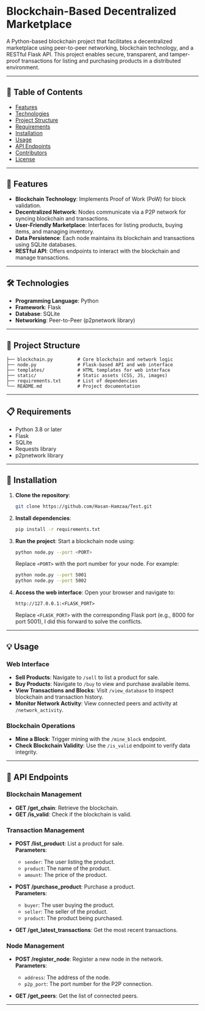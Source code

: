 
# Blockchain-Based Decentralized Marketplace

A Python-based blockchain project that facilitates a decentralized marketplace using peer-to-peer networking, blockchain technology, and a RESTful Flask API. This project enables secure, transparent, and tamper-proof transactions for listing and purchasing products in a distributed environment.

---

## 📝 Table of Contents

- [Features](#features)
- [Technologies](#technologies)
- [Project Structure](#project-structure)
- [Requirements](#requirements)
- [Installation](#installation)
- [Usage](#usage)
- [API Endpoints](#api-endpoints)
- [Contributors](#contributors)
- [License](#license)

---

## 🌟 Features

- **Blockchain Technology**: Implements Proof of Work (PoW) for block validation.
- **Decentralized Network**: Nodes communicate via a P2P network for syncing blockchain and transactions.
- **User-Friendly Marketplace**: Interfaces for listing products, buying items, and managing inventory.
- **Data Persistence**: Each node maintains its blockchain and transactions using SQLite databases.
- **RESTful API**: Offers endpoints to interact with the blockchain and manage transactions.

---

## 🛠 Technologies

- **Programming Language**: Python
- **Framework**: Flask
- **Database**: SQLite
- **Networking**: Peer-to-Peer (p2pnetwork library)

---

## 📂 Project Structure

```plaintext
├── blockchain.py         # Core blockchain and network logic
├── node.py               # Flask-based API and web interface
├── templates/            # HTML templates for web interface
├── static/               # Static assets (CSS, JS, images)
├── requirements.txt      # List of dependencies
└── README.md             # Project documentation
```

---

## 📋 Requirements

- Python 3.8 or later
- Flask
- SQLite
- Requests library
- p2pnetwork library

---

## 🚀 Installation

1. **Clone the repository**:
   ```bash
   git clone https://github.com/Hasan-Hamzaa/Test.git
   ```

2. **Install dependencies**:
   ```bash
   pip install -r requirements.txt
   ```

3. **Run the project**:
   Start a blockchain node using:
   ```bash
   python node.py --port <PORT>
   ```
   Replace `<PORT>` with the port number for your node. For example:
   ```bash
   python node.py --port 5001
   python node.py --port 5002
   ```

4. **Access the web interface**:
   Open your browser and navigate to:
   ```
   http://127.0.0.1:<FLASK_PORT>
   ```
   Replace `<FLASK_PORT>` with the corresponding Flask port (e.g., 8000 for port 5001), I did this forward to solve the conflicts.

---

## 💡 Usage

### Web Interface
- **Sell Products**: Navigate to `/sell` to list a product for sale.
- **Buy Products**: Navigate to `/buy` to view and purchase available items.
- **View Transactions and Blocks**: Visit `/view_database` to inspect blockchain and transaction history.
- **Monitor Network Activity**: View connected peers and activity at `/network_activity`.

### Blockchain Operations
- **Mine a Block**: Trigger mining with the `/mine_block` endpoint.
- **Check Blockchain Validity**: Use the `/is_valid` endpoint to verify data integrity.

---

## 🔗 API Endpoints

### Blockchain Management
- **GET /get_chain**: Retrieve the blockchain.
- **GET /is_valid**: Check if the blockchain is valid.

### Transaction Management
- **POST /list_product**: List a product for sale.  
  **Parameters**:
  - `sender`: The user listing the product.
  - `product`: The name of the product.
  - `amount`: The price of the product.

- **POST /purchase_product**: Purchase a product.  
  **Parameters**:
  - `buyer`: The user buying the product.
  - `seller`: The seller of the product.
  - `product`: The product being purchased.

- **GET /get_latest_transactions**: Get the most recent transactions.

### Node Management
- **POST /register_node**: Register a new node in the network.  
  **Parameters**:
  - `address`: The address of the node.
  - `p2p_port`: The port number for the P2P connection.

- **GET /get_peers**: Get the list of connected peers.

---


